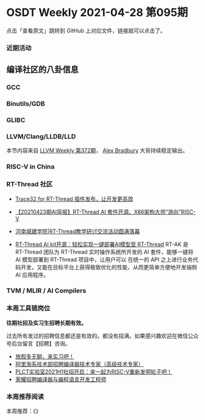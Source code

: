 # OSDT Weekly 2021-04-28 第095期

点击「查看原文」跳转到 GitHub 上对应文件，链接就可以点击了。

### 近期活动

## 编译社区的八卦信息

### GCC

### Binutils/GDB

### GLIBC

### LLVM/Clang/LLDB/LLD

本节内容来自 [LLVM Weekly 第372期](http://llvmweekly.org/issue/372)，
[Alex Bradbury](https://www.linkedin.com/in/alex-bradbury/) 大哥持续稳定输出。

### RISC-V in China

### RT-Thread 社区

- [Trace32 for RT-Thread 插件发布，让开发更高效](https://mp.weixin.qq.com/s/lcuv34ftzaLBh-FJuuBKRA)

- [【20210423期AI简报】RT-Thread AI 套件开源、X86架构大师“游向”RISC-V](https://mp.weixin.qq.com/s/yOTE3go2rM5Yrv2zii_ASw)

- [河南城建学院|RT-Thread教学研讨交流活动圆满落幕](https://mp.weixin.qq.com/s/98Gv59S7hYtOu3C6_TUEuA)

- [RT-Thread AI kit开源：轻松实现一键部署AI模型至 RT-Thread](https://mp.weixin.qq.com/s/J8Gy8GGrYIgMKea7GR6SzA) RT-AK 是 RT-Thread 团队为 RT-Thread 实时操作系统所开发的 AI 套件，能够一键将 AI 模型部署到 RT-Thread 项目中，让用户可以 在统一的 API 之上进行业务代码开发，又能在目标平台上获得极致优化的性能，从而更简单方便地开发端侧 AI 应用程序。

### TVM / MLIR / AI Compilers

### 本周工具链岗位

**往期社招及实习生招聘长期有效。**

过去所有发过的招聘信息都还是有效的。都没有招满。如果感兴趣欢迎在微信公众号后台留言【招聘】咨询。

- [放假多无聊，来实习吧！](https://mp.weixin.qq.com/s/pWjPrHtaWnzWbPfqqcX1cQ)
- [阿里淘系技术部招聘编译器技术专家（高级技术专家）](https://mp.weixin.qq.com/s/Yr_XA_L9fCI8IvhuudwTkQ)
- [PLCT实验室2021H1社招开启：来一起为RISC-V重新发明轮子吧！](https://mp.weixin.qq.com/s/9BUJ1-LbHGm-Lhs_Lavzjw)
- [荣耀招聘编译器与编程语言开发工程师](https://mp.weixin.qq.com/s/XaLAhjLP6fhj3Vl-mUjXng)

### 本周推荐阅读

本周推荐：《》
